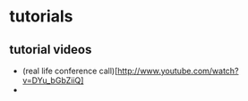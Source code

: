tutorials
=========

## tutorial videos

* (real life conference call)[http://www.youtube.com/watch?v=DYu_bGbZiiQ]
* 
